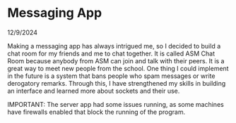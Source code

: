 # Messaging App

12/9/2024

Making a messaging app has always intrigued me, so I decided to build a chat room for my friends and me to chat together. It is called ASM Chat Room because anybody from ASM can join and talk with their peers.
It is a great way to meet new people from the school. One thing I could implement in the future is a system that bans people who spam messages or write derogatory remarks. 
Through this, I have strengthened my skills in building an interface and learned more about sockets and their use.

IMPORTANT: The server app had some issues running, as some machines have firewalls enabled that block the running of the program.
